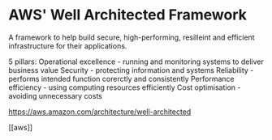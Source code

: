 # AWS' Well Architected Framework

A framework to help build secure, high-performing, resilleint and efficient infrastructure for their applications.

5 pillars:
Operational excellence - running and monitoring systems to deliver business value
Security - protecting information and systems
Reliability - performs intended function corerctly and consistently
Performance efficiency - using computing resources efficiently
Cost optimisation - avoiding unnecessary costs

https://aws.amazon.com/architecture/well-architected

[[aws]]